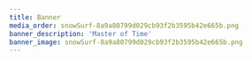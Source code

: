 ```yaml
---
title: Banner
media_order: snowSurf-8a9a80799d029cb93f2b3595b42e665b.png
banner_description: 'Master of Time'
banner_image: snowSurf-8a9a80799d029cb93f2b3595b42e665b.png
---
```


